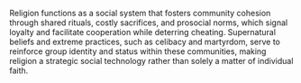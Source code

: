 Religion functions as a social system that fosters community cohesion through shared rituals, costly sacrifices, and prosocial norms, which signal loyalty and facilitate cooperation while deterring cheating. Supernatural beliefs and extreme practices, such as celibacy and martyrdom, serve to reinforce group identity and status within these communities, making religion a strategic social technology rather than solely a matter of individual faith.
